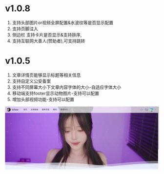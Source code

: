 

# v1.0.8

1. 支持头部图片or视频全屏配置&水波纹等是否显示配置
2. 支持页脚注入
3. 侧边栏 支持卡片是否显示&支持排序,
4. 支持互联网大善人(赞助者),可支持跳转



# v1.0.5

1. 文章详情页能够显示标题等相关信息
2. 支持自定义公安备案
3. 支持不同屏幕大小下文章内容字体的大小-自适应字体大小
4. 移动端支持footer显示动物图片-支持可以配置
5. 增加头部视频功能-支持可以配置

![img.png](images/version/video1.0.5.png)